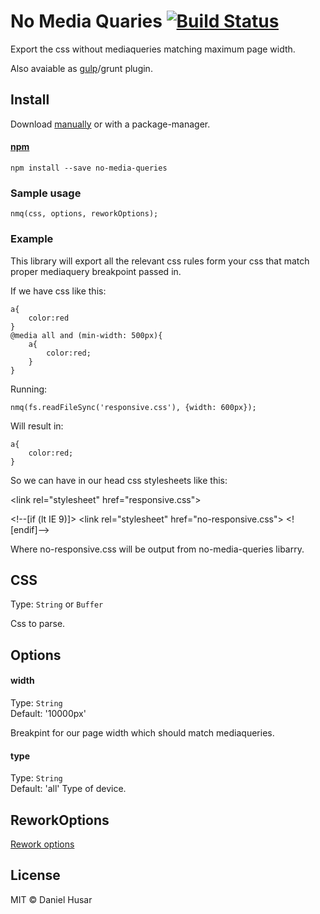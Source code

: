# No Media Quaries [![Build Status](https://travis-ci.org/danielhusar/no-media-queries.svg)](https://travis-ci.org/danielhusar/no-media-queries)

Export the css without mediaqueries matching maximum page width.

Also avaiable as [gulp](https://github.com/danielhusar/gulp-no-media-queries)/grunt plugin.

## Install

Download [manually](https://github.com/danielhusar/no-media-queries/archive/master.zip) or with a package-manager.

#### [npm](https://npmjs.org/package/no-media-queries)

```
npm install --save no-media-queries
```

### Sample usage

```
nmq(css, options, reworkOptions);
```

### Example

This library will export all the relevant css rules form your css that match proper mediaquery breakpoint passed in.

If we have css like this:

```
a{
	color:red
} 
@media all and (min-width: 500px){
	a{
		color:red;
	}
}
```

Running: 

```
nmq(fs.readFileSync('responsive.css'), {width: 600px});
```

Will result in:

```
a{
	color:red;
}
```

So we can have in our head css stylesheets like this:


&lt;link rel="stylesheet" href="responsive.css"&gt;

&lt;!--[if (lt IE 9)]&gt;
  &lt;link rel="stylesheet" href="no-responsive.css"&gt;
&lt;![endif]--&gt;


Where no-responsive.css will be output from no-media-queries libarry.

## CSS

Type: `String` or `Buffer`

Css to parse.

## Options


#### width

Type: `String`  
Default: '10000px'

Breakpint for our page width which should match mediaqueries.

#### type

Type: `String`  
Default: 'all'
Type of device.

## ReworkOptions

[Rework options](https://github.com/reworkcss/rework#reworktostringoptions)

## License

MIT © Daniel Husar
